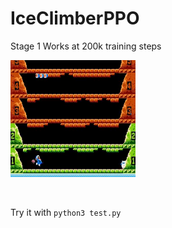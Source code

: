 # IceClimberPPO

Stage 1 Works at 200k training steps
<p align="left">
    <img src="demo/Stage1.gif" width="200">
</p>

<br/>

Try it with `python3 test.py`
